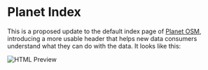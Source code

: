Planet Index
============

This is a proposed update to the default index page of
[Planet OSM](http://planet.openstreetmap.org/), introducing a more usable
header that helps new data consumers understand what they can do with the data.
It looks like this:

![HTML Preview](https://github.com/migurski/PlanetIndex/raw/master/preview.jpg)
